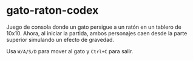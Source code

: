 # gato-raton-codex

Juego de consola donde un gato persigue a un ratón en un tablero de 10x10.
Ahora, al iniciar la partida, ambos personajes caen desde la parte superior
simulando un efecto de gravedad.

Usa `W/A/S/D` para mover al gato y `Ctrl+C` para salir.
